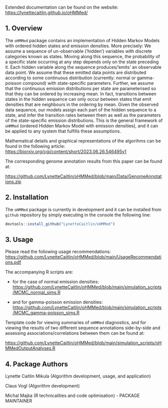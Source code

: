 
<!-- README.md is generated from README.Rmd. Please edit that file -->

Extended documentation can be found on the website:
<https://lynettecaitlin.github.io/oHMMed/>

## 1. Overview

The `oHMMed` package contains an implementation of Hidden Markov Models
with ordered hidden states and emission densities. More precisely: We
assume a sequence of un-observable (’hidden’) variables with discrete
categories known as states. Moving along this sequence, the probability
of a specific state occurring at any step depends only on the state
preceding it. Each hidden variable along the sequence produces/’emits’
an observable data point. We assume that these emitted data points are
distributed according to some continuous distribution (currently: normal
or gamma-poisson compound) with state-specific parameters. Further, we
assume that the continuous emission distributions per state are
parameterised so that they can be ordered by increasing mean. In fact,
transitions between states in the hidden sequence can only occur between
states that emit densities that are neighbours in the ordering by mean.
Given the observed data sequence, our models assign each part of the
hidden sequence to a state, and infer the transition rates between them
as well as the parameters of the state-specific emission distributions.
This is the general framework of `oHMMed` (ordered Hidden Markov Model
with emission densities), and it can be applied to any system that
fulfills these assumptions.

Mathematical details and graphical representations of the algorihms can
be found in the following article:
<https://biorxiv.org/cgi/content/short/2023.06.26.546495v1>

The corresponding genome annotation results from this paper can be found
at:

<https://github.com/LynetteCaitlin/oHMMed/blob/main/Data/GenomeAnnotations.zip>

## 2. Installation

<!-- Just like many other `R` packages, `oHMMed` can be installed from the `CRAN` repository by simply executing in the console the following line: -->
<!-- ```{r, eval = FALSE} -->
<!-- # install.packages("oHMMed") -->
<!-- # Or the the development version from GitHub: -->
<!-- devtools::install_github("majkamichal/oHMMed") -->
<!-- ``` -->

The `oHMMed` package is currently in development and it can be installed
from `github` repository by simply executing in the console the
following line:

``` r
devtools::install_github("LynetteCaitlin/oHMMed")
```

## 3. Usage

Please read the following usage recommendations:
<https://github.com/LynetteCaitlin/oHMMed/blob/main/UsageRecommendations.pdf>

The accompanying R scripts are:

- for the case of normal emission densities:
  <https://github.com/LynetteCaitlin/oHMMed/blob/main/simulation_scripts/MCMC_normal_sims.R>

- and for gamma-poisson emission densities:
  <https://github.com/LynetteCaitlin/oHMMed/blob/main/simulation_scripts/MCMC_gamma-poisson_sims.R>

Template code for viewing summaries of `oHMMed` diagnostics, and for
viewing the results of two different sequence annotations side-by-side
and assessing associations/correlations between them can be found at:

<https://github.com/LynetteCaitlin/oHMMed/blob/main/simulation_scripts/oHMMedOutputAnalyses.R>

## 4. Package Authors

Lynette Caitlin Mikula (Algorithm development, usage, and application)

Claus Vogl (Algorithm development)

Michal Majka (R technicalities and code optimisation) - PACKAGE
MAINTAINER
